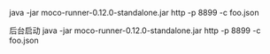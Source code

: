 java -jar moco-runner-0.12.0-standalone.jar http -p 8899 -c foo.json

后台启动
java -jar moco-runner-0.12.0-standalone.jar http -p 8899 -c foo.json

